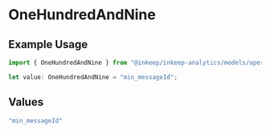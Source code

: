 # OneHundredAndNine

## Example Usage

```typescript
import { OneHundredAndNine } from "@inkeep/inkeep-analytics/models/operations";

let value: OneHundredAndNine = "min_messageId";
```

## Values

```typescript
"min_messageId"
```